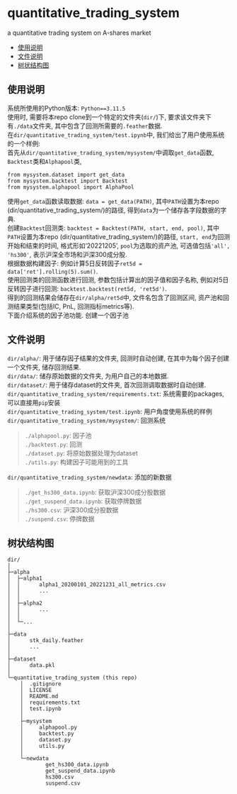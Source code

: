 # quantitative_trading_system
a quantitative trading system on A-shares market  

- [使用说明](#使用说明)
- [文件说明](#文件说明)
- [树状结构图](#树状结构图)

## 使用说明
系统所使用的Python版本: `Python==3.11.5`  
使用时, 需要将本repo clone到一个特定的文件夹(`dir/`)下, 要求该文件夹下有`./data`文件夹, 其中包含了回测所需要的`.feather`数据.   
在`dir/quantitative_trading_system/test.ipynb`中, 我们给出了用户使用系统的一个样例:  
首先从`dir/quantitative_trading_system/mysystem/`中调取`get_data`函数, `Backtest`类和`Alphapool`类,  
```
from mysystem.dataset import get_data
from mysystem.backtest import Backtest
from mysystem.alphapool import AlphaPool
```
使用`get_data`函数读取数据: `data = get_data(PATH)`, 其中`PATH`设置为本repo (dir/quantitative_trading_system/)的路径, 得到`data`为一个储存各字段数据的字典.  
创建`Backtest`回测类: `backtest = Backtest(PATH, start, end, pool)`, 其中`PATH`设置为本repo (dir/quantitative_trading_system/)的路径,
`start, end`为回测开始和结束的时间, 格式形如‘20221205’, `pool`为选取的资产池, 可选值包括`'all', 'hs300'`, 表示沪深全市场和沪深300成分股.  
根据数据构建因子: 例如计算5日反转因子`ret5d = data['ret'].rolling(5).sum()`.  
使用回测类的回测函数进行回测, 参数包括计算出的因子值和因子名称, 例如对5日反转因子进行回测: `backtest.backtest(ret5d, 'ret5d')`.  
得到的回测结果会储存在`dir/alpha/ret5d`中, 文件名包含了回测区间, 资产池和回测结果类型(包括IC, PnL, 回测指标metrics等).  
下面介绍系统的因子池功能. 创建一个因子池

## 文件说明   
`dir/alpha/`: 用于储存因子结果的文件夹, 回测时自动创建, 在其中为每个因子创建一个文件夹, 储存回测结果.  
`dir/data/`: 储存原始数据的文件夹, 为用户自己的本地数据.  
`dir/dataset/`: 用于储存dataset的文件夹, 首次回测调取数据时自动创建.  
`dir/quantitative_trading_system/requirements.txt`: 系统需要的packages, 可以直接用`pip`安装  
`dir/quantitative_trading_system/test.ipynb`: 用户角度使用系统的样例  
`dir/quantitative_trading_system/mysystem/`: 回测系统  
>`./alphapool.py`: 因子池  
>`./backtest.py`: 回测  
>`./dataset.py`: 将原始数据处理为dataset  
>`./utils.py`: 构建因子可能用到的工具

`dir/quantitative_trading_system/newdata`: 添加的新数据  
>`./get_hs300_data.ipynb`: 获取沪深300成分股数据  
>`./get_suspend_data.ipynb`: 获取停牌数据  
>`./hs300.csv`: 沪深300成分股数据  
>`./suspend.csv`: 停牌数据

## 树状结构图
```
dir/  
│  
├─alpha  
│  ├─alpha1  
│  │      alpha1_20200101_20221231_all_metrics.csv  
│  │      ...  
│  │      
│  ├─alpha2  
│  │      ...  
│  │  
│  └─...  
│           
├─data  
│      stk_daily.feather  
│      ...  
│       
├─dataset  
│      data.pkl  
│       
└─quantitative_trading_system (this repo)  
    │  .gitignore  
    │  LICENSE  
    │  README.md  
    │  requirements.txt  
    │  test.ipynb  
    │   
    ├─mysystem  
    │     alphapool.py  
    │     backtest.py  
    │     dataset.py  
    │     utils.py  
    │          
    └─newdata  
            get_hs300_data.ipynb  
            get_suspend_data.ipynb  
            hs300.csv  
            suspend.csv
```
